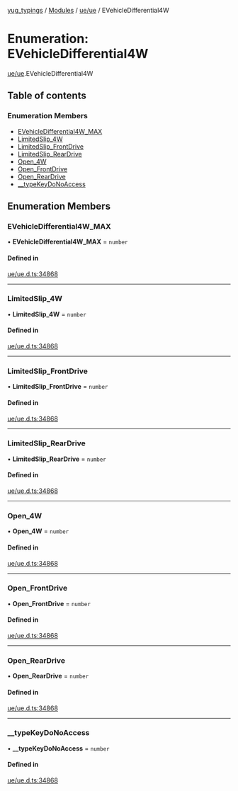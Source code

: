 [yug_typings](../README.md) / [Modules](../modules.md) / [ue/ue](../modules/ue_ue.md) / EVehicleDifferential4W

# Enumeration: EVehicleDifferential4W

[ue/ue](../modules/ue_ue.md).EVehicleDifferential4W

## Table of contents

### Enumeration Members

- [EVehicleDifferential4W\_MAX](ue_ue.EVehicleDifferential4W.md#evehicledifferential4w_max)
- [LimitedSlip\_4W](ue_ue.EVehicleDifferential4W.md#limitedslip_4w)
- [LimitedSlip\_FrontDrive](ue_ue.EVehicleDifferential4W.md#limitedslip_frontdrive)
- [LimitedSlip\_RearDrive](ue_ue.EVehicleDifferential4W.md#limitedslip_reardrive)
- [Open\_4W](ue_ue.EVehicleDifferential4W.md#open_4w)
- [Open\_FrontDrive](ue_ue.EVehicleDifferential4W.md#open_frontdrive)
- [Open\_RearDrive](ue_ue.EVehicleDifferential4W.md#open_reardrive)
- [\_\_typeKeyDoNoAccess](ue_ue.EVehicleDifferential4W.md#__typekeydonoaccess)

## Enumeration Members

### EVehicleDifferential4W\_MAX

• **EVehicleDifferential4W\_MAX** = `number`

#### Defined in

[ue/ue.d.ts:34868](https://github.com/YugMetaverse/yug_typings/blob/25cad34/ue/ue.d.ts#L34868)

___

### LimitedSlip\_4W

• **LimitedSlip\_4W** = `number`

#### Defined in

[ue/ue.d.ts:34868](https://github.com/YugMetaverse/yug_typings/blob/25cad34/ue/ue.d.ts#L34868)

___

### LimitedSlip\_FrontDrive

• **LimitedSlip\_FrontDrive** = `number`

#### Defined in

[ue/ue.d.ts:34868](https://github.com/YugMetaverse/yug_typings/blob/25cad34/ue/ue.d.ts#L34868)

___

### LimitedSlip\_RearDrive

• **LimitedSlip\_RearDrive** = `number`

#### Defined in

[ue/ue.d.ts:34868](https://github.com/YugMetaverse/yug_typings/blob/25cad34/ue/ue.d.ts#L34868)

___

### Open\_4W

• **Open\_4W** = `number`

#### Defined in

[ue/ue.d.ts:34868](https://github.com/YugMetaverse/yug_typings/blob/25cad34/ue/ue.d.ts#L34868)

___

### Open\_FrontDrive

• **Open\_FrontDrive** = `number`

#### Defined in

[ue/ue.d.ts:34868](https://github.com/YugMetaverse/yug_typings/blob/25cad34/ue/ue.d.ts#L34868)

___

### Open\_RearDrive

• **Open\_RearDrive** = `number`

#### Defined in

[ue/ue.d.ts:34868](https://github.com/YugMetaverse/yug_typings/blob/25cad34/ue/ue.d.ts#L34868)

___

### \_\_typeKeyDoNoAccess

• **\_\_typeKeyDoNoAccess** = `number`

#### Defined in

[ue/ue.d.ts:34868](https://github.com/YugMetaverse/yug_typings/blob/25cad34/ue/ue.d.ts#L34868)
